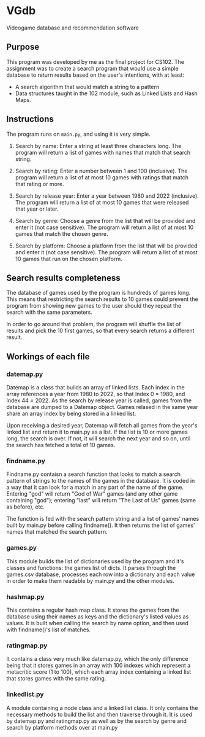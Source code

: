 # VGdb
Videogame database and recommendation software

## Purpose
This program was developed by me as the final project for CS102.
The assignment was to create a search program that would use a simple database to return results
based on the user's intentions, with at least:
* A search algorithm that would match a string to a pattern
* Data structures taught in the 102 module, such as Linked Lists and Hash Maps.

## Instructions
The program runs on `main.py`, and using it is very simple.

1. Search by name:
Enter a string at least three characters long. The program will return a list of games with names that match that search string.

2. Search by rating:
Enter a number between 1 and 100 (inclusive). The program will return a list of at most 10 games with ratings that match that rating or more.

3. Search by release year:
Enter a year between 1980 and 2022 (inclusive). The program will return a list of at most 10 games that were released that year or later.

4. Search by genre:
Choose a genre from the list that will be provided and enter it (not case sensitive). The program will return a list of at most 10 games that match the chosen genre.

5. Search by platform:
Choose a platform from the list that will be provided and enter it (not case sensitive). The program will return a list of at most 10 games that run on the chosen platform.

## Search results completeness
The database of games used by the program is hundreds of games long. This means that restricting the search results to 10 games could prevent the program from showing new games to the user should they repeat the search with the same parameters.

In order to go around that problem, the program will shuffle the list of results and pick the 10 first games, so that every search returns a different result.

## Workings of each file

### datemap.py
Datemap is a class that builds an array of linked lists. Each index in the array references a year from 1980 to 2022, so that Index 0 = 1980, and Index 44 = 2022. As the search by release year is called, games from the database are dumped to a Datemap object. Games relased in the same year share an array index by being stored in a linked list.

Upon receiving a desired year, Datemap will fetch all games from the year's linked list and return it to main.py as a list. If the list is 10 or more games long, the search is over. If not, it will search the next year and so on, until the search has fetched a total of 10 games.

### findname.py
Findname.py contaisn a search function that looks to match a search pattern of strings to the names of the games in the database. It is coded in a way that it can look for a match in any part of the name of the game. Entering "god" will return "God of War" games (and any other game containing "god"); entering "last" will return "The Last of Us" games (same as before), etc.

The function is fed with the search pattern string and a list of games' names built by main.py before calling findname(). It then returns the list of games' names that matched the search pattern.

### games.py
This module builds the list of dictionaries used by the program and it's classes and functions: the games list of dicts. It parses through the games.csv database, processes each row into a dictionary and each value in order to make them readable by main.py and the other modules.

### hashmap.py
This contains a regular hash map class. It stores the games from the database using their names as keys and the dictionary's listed values as values. It is built when calling the search by name option, and then used with findname()'s list of matches.

### ratingmap.py
It contains a class very much like datemap.py, which the only difference being that it stores games in an array with 100 indexes which represent a metacritic score (1 to 100), which each array index containing a linked list that stores games with the same rating.

### linkedlist.py
A module containing a node class and a linked list class. It only contains the necessary methods to build the list and then traverse through it. It is used by datemap.py and ratingmap.py as well as by the search by genre and search by platform methods over at main.py